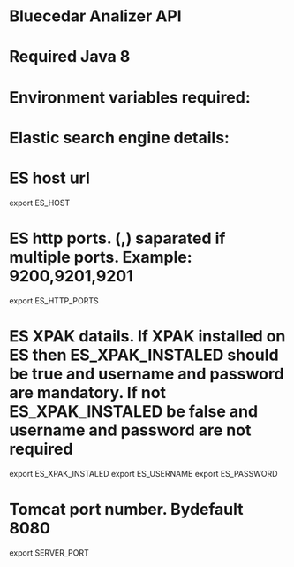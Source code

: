 # Bluecedar Analizer API

# Required Java 8
# Environment variables required:
# Elastic search engine details:

# ES host url
export ES_HOST
# ES http ports. (,) saparated if multiple ports. Example: 9200,9201,9201
export ES_HTTP_PORTS

# ES XPAK datails. If XPAK installed on ES then ES_XPAK_INSTALED should be true and username and password are mandatory. If not ES_XPAK_INSTALED be false and username and password are not required
export ES_XPAK_INSTALED
export ES_USERNAME
export ES_PASSWORD

# Tomcat port number. Bydefault 8080
export SERVER_PORT

